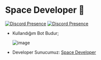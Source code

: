 # Space Developer 💢
[![Discord Presence](https://lanyard.cnrad.dev/api/727342003339395146)](https://discord.com/users/727342003339395146)
[![Discord Presence](https://lanyard.cnrad.dev/api/896834304930369578)](https://discord.com/users/896834304930369578)

- Kullandığım Bot Budur; <p> 
![image](https://cdn.discordapp.com/attachments/996025851298717798/1112842508788048012/image.png)
  
- Developer Sunucumuz: [Space Developer](https://discord.gg/gjjHmhTFhY)
